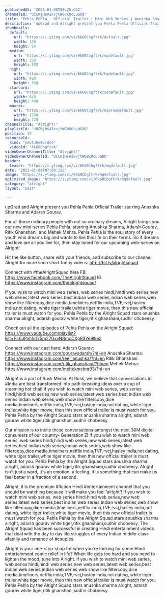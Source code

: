 ```yaml
---
publishedAt: "2021-01-08T08:25:03Z"
channelId: "UCCKjHsAIxvjtWG8KOcLuG8Q"
title: "Pehla Pehla - Official Trailer | Mini Web Series | Anushka Sharma, Adarsh Gourav & Ritik | Alright!"
description: "upGrad and Alright present you Pehla Pehla Official Trailer starring Anushka Sharma and Adarsh Gourav. \n\nFor all those ordinary people with not so ordinary dreams, Alright brings you our new mini-series Pehla Pehla, starring Anushka Sharma, Adarsh Gourav, Ritik Ghanshani, and Mehek Mehra. Pehla Pehla is the soul story of every youth who dreams big and wants to live this life on their terms. So if dreams and love are all you live for, then stay tuned for our upcoming web-series on Alright!\n\nHit the like button, share with your friends, and subscribe to our channel, Alright for more such short funny videos: http://bit.ly/alrightsquad\n\nConnect with #theAlrightSquad here\nFB: https://www.facebook.com/TheAlrightSquad\nIG: https://www.instagram.com/thealrightsquad/\n\nIf you wish to watch mini web series, web series hindi,hindi web series,new web series,latest web series,best indian web series,indian web series,web show like filtercopy,dice media,timeliners,netflix india,TVF,rvcj,hasley india,not dating, white tiger trailer,white tiger movie,  then this new official trailer is must watch for you. Pehla Pehla by the Alright Squad stars anushka sharma alright, adarsh gourav white tiger,ritik ghanshani,sudhir chobeesy.\n\nCheck out all the episodes of Pehla Pehla on the Alright Squad: https://www.youtube.com/playlist?list=PL6JPnhhI175m27GxvNRmcCXpR3Ye9lkez\n\nConnect with our cast here:\nAdarsh Gourav: https://www.instagram.com/gouravadarsh/?hl=en\nAnushka Sharma: https://www.instagram.com/reel_anushka/?hl=en\nRitik Ghanshani: https://www.instagram.com/ritik_ghanshani/?hl=en\nMehek Mehra: https://www.instagram.com/mehekmehra93/?hl=en\n\nAlright is a part of Rusk Media. At Rusk, we believe that conversations in #India are best transformed into path-breaking ideas over a cup of steaming hot chai! If you wish to watch mini web series, web series hindi,hindi web series,new web series,latest web series,best indian web series,indian web series,web show like filtercopy,dice media,timeliners,netflix india,TVF,rvcj,hasley india,not dating, white tiger trailer,white tiger movie,  then this new official trailer is must watch for you. Pehla Pehla by the Alright Squad stars anushka sharma alright, adarsh gourav white tiger,ritik ghanshani,sudhir chobeesy.\n\nOur mission is to incite these conversations amongst the next 30M digital consumers of our country- Generation Z! If you wish to watch mini web series, web series hindi,hindi web series,new web series,latest web series,best indian web series,indian web series,web show like filtercopy,dice media,timeliners,netflix india,TVF,rvcj,hasley india,not dating, white tiger trailer,white tiger movie,  then this new official trailer is must watch for you. Pehla Pehla by the Alright Squad stars anushka sharma alright, adarsh gourav white tiger,ritik ghanshani,sudhir chobeesy.  Alright isn't just a word, it's an emotion, a feeling. It is something that can make us feel better in a fraction of a second.\n\nAlright, it is the premium #fiction Hindi #entertainment channel that you should be watching because it will make you feel 'alright'! If you wish to watch mini web series, web series hindi,hindi web series,new web series,latest web series,best indian web series,indian web series,web show like filtercopy,dice media,timeliners,netflix india,TVF,rvcj,hasley india,not dating, white tiger trailer,white tiger movie,  then this new official trailer is must watch for you. Pehla Pehla by the Alright Squad stars anushka sharma alright, adarsh gourav white tiger,ritik ghanshani,sudhir chobeesy. The Alright Squad has been successful in creating Hindi entertainment videos that deal with the day to day life struggles of every Indian middle-class #family and romance of #couples.\n\nAlright is your one-stop-shop for when you're looking for some Hindi entertainment comic relief in life? When life gets too hard and you need to lighten the mood, tune into Alright. If you wish to watch mini web series, web series hindi,hindi web series,new web series,latest web series,best indian web series,indian web series,web show like filtercopy,dice media,timeliners,netflix india,TVF,rvcj,hasley india,not dating, white tiger trailer,white tiger movie,  then this new official trailer is must watch for you. Pehla Pehla by the Alright Squad stars anushka sharma alright, adarsh gourav white tiger,ritik ghanshani,sudhir chobeesy."
thumbnails:
  default:
    url: "https://i.ytimg.com/vi/6kG0Cbgftrk/default.jpg"
    width: 120
    height: 90
  medium:
    url: "https://i.ytimg.com/vi/6kG0Cbgftrk/mqdefault.jpg"
    width: 320
    height: 180
  high:
    url: "https://i.ytimg.com/vi/6kG0Cbgftrk/hqdefault.jpg"
    width: 480
    height: 360
  standard:
    url: "https://i.ytimg.com/vi/6kG0Cbgftrk/sddefault.jpg"
    width: 640
    height: 480
  maxres:
    url: "https://i.ytimg.com/vi/6kG0Cbgftrk/maxresdefault.jpg"
    width: 1280
    height: 720
channelTitle: "Alright!"
playlistId: "UUCKjHsAIxvjtWG8KOcLuG8Q"
position: 19
resourceId:
  kind: "youtube#video"
  videoId: "6kG0Cbgftrk"
videoOwnerChannelTitle: "Alright!"
videoOwnerChannelId: "UCCKjHsAIxvjtWG8KOcLuG8Q"
header:
  teaser: "https://i.ytimg.com/vi/6kG0Cbgftrk/mqdefault.jpg"
date: "2021-01-09T07:00:12Z"
image: "https://i.ytimg.com/vi/6kG0Cbgftrk/hqdefault.jpg"
optimized_image: "https://i.ytimg.com/vi/6kG0Cbgftrk/mqdefault.jpg"
category: "alright"
layout: "post"

---
```

upGrad and Alright present you Pehla Pehla Official Trailer starring Anushka Sharma and Adarsh Gourav. 

For all those ordinary people with not so ordinary dreams, Alright brings you our new mini-series Pehla Pehla, starring Anushka Sharma, Adarsh Gourav, Ritik Ghanshani, and Mehek Mehra. Pehla Pehla is the soul story of every youth who dreams big and wants to live this life on their terms. So if dreams and love are all you live for, then stay tuned for our upcoming web-series on Alright!

Hit the like button, share with your friends, and subscribe to our channel, Alright for more such short funny videos: http://bit.ly/alrightsquad

Connect with #theAlrightSquad here
FB: https://www.facebook.com/TheAlrightSquad
IG: https://www.instagram.com/thealrightsquad/

If you wish to watch mini web series, web series hindi,hindi web series,new web series,latest web series,best indian web series,indian web series,web show like filtercopy,dice media,timeliners,netflix india,TVF,rvcj,hasley india,not dating, white tiger trailer,white tiger movie,  then this new official trailer is must watch for you. Pehla Pehla by the Alright Squad stars anushka sharma alright, adarsh gourav white tiger,ritik ghanshani,sudhir chobeesy.

Check out all the episodes of Pehla Pehla on the Alright Squad: https://www.youtube.com/playlist?list=PL6JPnhhI175m27GxvNRmcCXpR3Ye9lkez

Connect with our cast here:
Adarsh Gourav: https://www.instagram.com/gouravadarsh/?hl=en
Anushka Sharma: https://www.instagram.com/reel_anushka/?hl=en
Ritik Ghanshani: https://www.instagram.com/ritik_ghanshani/?hl=en
Mehek Mehra: https://www.instagram.com/mehekmehra93/?hl=en

Alright is a part of Rusk Media. At Rusk, we believe that conversations in #India are best transformed into path-breaking ideas over a cup of steaming hot chai! If you wish to watch mini web series, web series hindi,hindi web series,new web series,latest web series,best indian web series,indian web series,web show like filtercopy,dice media,timeliners,netflix india,TVF,rvcj,hasley india,not dating, white tiger trailer,white tiger movie,  then this new official trailer is must watch for you. Pehla Pehla by the Alright Squad stars anushka sharma alright, adarsh gourav white tiger,ritik ghanshani,sudhir chobeesy.

Our mission is to incite these conversations amongst the next 30M digital consumers of our country- Generation Z! If you wish to watch mini web series, web series hindi,hindi web series,new web series,latest web series,best indian web series,indian web series,web show like filtercopy,dice media,timeliners,netflix india,TVF,rvcj,hasley india,not dating, white tiger trailer,white tiger movie,  then this new official trailer is must watch for you. Pehla Pehla by the Alright Squad stars anushka sharma alright, adarsh gourav white tiger,ritik ghanshani,sudhir chobeesy.  Alright isn't just a word, it's an emotion, a feeling. It is something that can make us feel better in a fraction of a second.

Alright, it is the premium #fiction Hindi #entertainment channel that you should be watching because it will make you feel 'alright'! If you wish to watch mini web series, web series hindi,hindi web series,new web series,latest web series,best indian web series,indian web series,web show like filtercopy,dice media,timeliners,netflix india,TVF,rvcj,hasley india,not dating, white tiger trailer,white tiger movie,  then this new official trailer is must watch for you. Pehla Pehla by the Alright Squad stars anushka sharma alright, adarsh gourav white tiger,ritik ghanshani,sudhir chobeesy. The Alright Squad has been successful in creating Hindi entertainment videos that deal with the day to day life struggles of every Indian middle-class #family and romance of #couples.

Alright is your one-stop-shop for when you're looking for some Hindi entertainment comic relief in life? When life gets too hard and you need to lighten the mood, tune into Alright. If you wish to watch mini web series, web series hindi,hindi web series,new web series,latest web series,best indian web series,indian web series,web show like filtercopy,dice media,timeliners,netflix india,TVF,rvcj,hasley india,not dating, white tiger trailer,white tiger movie,  then this new official trailer is must watch for you. Pehla Pehla by the Alright Squad stars anushka sharma alright, adarsh gourav white tiger,ritik ghanshani,sudhir chobeesy.